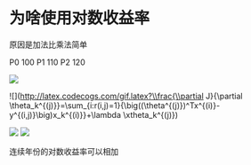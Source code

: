 # 为啥使用对数收益率

原因是加法比乘法简单

P0 100
P1 110
P2 120

![](http://latex.codecogs.com/gif.latex?\\frac{1}{1+sin(x)})

![](http://latex.codecogs.com/gif.latex?\\frac{\\partial J}{\\partial \\theta_k^{(j)}}=\\sum_{i:r(i,j)=1}{\\big((\\theta^{(j)})^Tx^{(i)}-y^{(i,j)}\\big)x_k^{(i)}}+\\lambda \\xtheta_k^{(j)})

![](http://latex.codecogs.com/gif.latex?\\frac{1}{1+sin(x)})
![](http://latex.codecogs.com/gif.latex?e^ae^b=e^{a+b} )

连续年份的对数收益率可以相加
